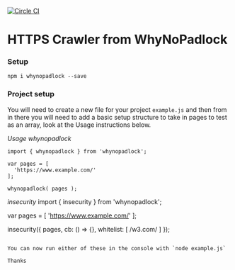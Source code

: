 [![Circle CI](https://circleci.com/gh/richardstevens/whynopadlock/tree/master.svg?style=shield)](https://circleci.com/gh/richardstevens/whynopadlock/tree/master)

# HTTPS Crawler from WhyNoPadlock

### Setup
```
npm i whynopadlock --save
```

### Project setup
You will need to create a new file for your project `example.js` and then from in there you will need to add a basic setup structure to take in pages to test as an array, look at the Usage instructions below.

*Usage*
*whynopadlock*
```
import { whynopadlock } from 'whynopadlock';

var pages = [
  'https://www.example.com/'
];

whynopadlock( pages );
```

*insecurity*
import { insecurity } from 'whynopadlock';

var pages = [
  'https://www.example.com/'
];

insecurity({
  pages,
  cb: () => {},
  whitelist: [
    /w3\.com/
  ]
});
```

You can now run either of these in the console with `node example.js`

Thanks
